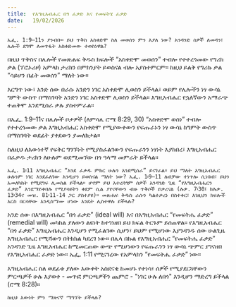 ```yaml
---
title:  የእግዚአብሔር በጎ ፈቃድ እና የመፍትሄ ፈቃድ
date:   19/02/2026
---
```


`ኤፌ. 1:9–11ን ያንብቡ። ይህ ጥቅስ አስቀድሞ ስለ መወሰን ምን እያለ ነው? አንዳንድ ሰዎች ለመዳን፣ ሌሎች ደግሞ ለመጥፋት አስቀድመው ተወስነዋል?`

በዚህ ጥቅስና በሌሎች የመጽሐፍ ቅዱስ ክፍሎች “አስቀድሞ መወሰን” ተብሎ የተተረጎመው የግሪክ ቃል (ፕሮኦሪዞ) አምላክ ታሪክን በምክንያት ይወስናል ብሎ አያስተምርም። ከዚህ ይልቅ የግሪኩ ቃል “ሳይሆን በፊት መወሰን” ማለት ነው።

እርግጥ ነው፣ አንድ ሰው በራሱ አንድን ነገር አስቀድሞ ሊወስን ይችላል፣ ወይም የሌሎችን ነፃ ውሳኔ ግምት ውስጥ በማስገባት አንድን ነገር አስቀድሞ ሊወስን ይችላል። እግዚአብሔር የኋለኛውን አማራጭ ተጠቅሞ እንደሚሰራ ቃሉ ያስተምራል።

በኤፌ. 1:9–11ና በሌሎች ቦታዎች (ለምሳሌ ሮሜ 8:29, 30) “አስቀድሞ ወሰነ” ተብሎ የተተረጎመው ቃል እግዚአብሔር አስቀድሞ የሚያውቀውን የፍጡራኑን ነፃ ውሳኔ ከግምት ውስጥ በማስገባት ወደፊት ያቀደውን ያመለክታል።

ስለዚህ ለእውነተኛ የፍቅር ግንኙነት የሚያስፈልገውን የፍጡራንን ነፃነት እያከበረ፣ እግዚአብሔር በፈቃዱ ታሪክን ለሁሉም ወደሚመኘው በጎ ዓላማ መምራት ይችላል። 

`ኤፌ. 1፡11 እግዚአብሔር “እንደ ፈቃዱ ምክር ሁሉን እንደሚሰራ” ይናገራል። ይህ ማለት እግዚአብሔር ሁሉንም ነገር እንደፈለገው እንዲሆን ይወስናል ማለት ነው? ኤፌ. 1፡9–11 ለብቻው ተነጥሎ ሲነበብ፣ ይህን አመለካከት የሚደግፍ ሊመስል ይችላል። ሆኖም ይህ አተረጓጎም ሰዎች አንዳንድ ጊዜ “የእግዚአብሔርን ፈቃድ” እንደማይቀበሉ የሚያሳዩትን ቀደም ሲል ያየናቸውን ብዙ ጥቅሶች ይቃረናል (ሉቃ. 7፡30፤ ከሉቃ. 13፡34ና መዝ. 81፡11-14 ጋር ያስተያዩ)። መጽሐፍ ቅዱስ ራሱን ካልተቃረነ በስተቀር፣ እነዚህን ክፍሎች እርስ በርሳቸው እንዲስማሙ ሆነው እንዴት ሊስተዋሉ ይችላሉ?`

አንድ ሰው በእግዚአብሔር “በጎ ፈቃድ” (ideal will) እና በእግዚአብሔር “የመፍትሔ ፈቃድ” (remedial will) መካከል ያለውን ልዩነት ከተገነዘበ ይህ ክፍል ትርጉም ይሰጠዋል። የእግዚአብሔር “በጎ ፈቃድ” እግዚአብሔር እንዲሆን የሚፈልገው ሲሆን፣ ይህም የሚሆነው እያንዳንዱ ሰው ሁልጊዜ እግዚአብሔር የሚሻውን በትክክል ካደረገ ነው። በሌላ በኩል የእግዚአብሔር “የመፍትሔ ፈቃድ” አንዳንድ ጊዜ እግዚአብሔር ከሚመርጠው ውጭ የሚሆነውን የፍጡራንን ነፃ ውሳኔ ጭምር ያገናዘበ የእግዚአብሔር ፈቃድ ነው። ኤፌ. 1:11 የሚናገረው የአምላክን “የመፍትሔ ፈቃድ” ነው።

እግዚአብሔር ስለ ወደፊቱ ያለው እውቀት አስደናቂ ከመሆኑ የተነሳ፣ ሰዎች የሚያደርጓቸውን ምርጫዎች ሁሉ እያወቀ - መጥፎ ምርጫዎችን ጨምሮ - "ነገር ሁሉ ለበጎ" እንዲሆን ማድረግ ይችላል (ሮሜ 8:28)።

`ከዚህ እውነት ምን ማጽናኛ ማግኘት ይችላሉ?`